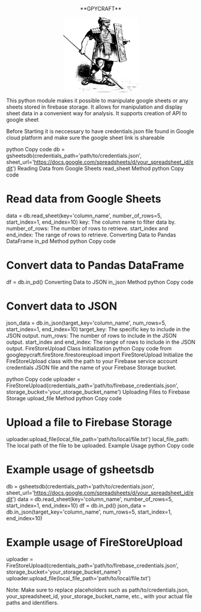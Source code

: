 <p align="center"> **GPYCRAFT**</p>




<p align="center">
    <img src="https://raw.githubusercontent.com/Fru404/Web/main/1497441839.svg" alt="SVG" style="width: 200px; height: 200px; display: block; margin: 0 auto;">
</p>


This python module makes it possible to manipulate google sheets or any sheets stored in firebase storage. It allows for manipulation and display sheet data in a convenient way for analysis. It supports creation of API to google sheet

Before Starting it is neccessary to have credentials.json file found in Google cloud platform and make sure the google sheet link is shareable



python
Copy code
db = gsheetsdb(credentials_path='path/to/credentials.json', sheet_url='https://docs.google.com/spreadsheets/d/your_spreadsheet_id/edit')
Reading Data from Google Sheets
read_sheet Method
python
Copy code
# Read data from Google Sheets
data = db.read_sheet(key='column_name', number_of_rows=5, start_index=1, end_index=10)
key: The column name to filter data by.
number_of_rows: The number of rows to retrieve.
start_index and end_index: The range of rows to retrieve.
Converting Data to Pandas DataFrame
in_pd Method
python
Copy code
# Convert data to Pandas DataFrame
df = db.in_pd()
Converting Data to JSON
in_json Method
python
Copy code
# Convert data to JSON
json_data = db.in_json(target_key='column_name', num_rows=5, start_index=1, end_index=10)
target_key: The specific key to include in the JSON output.
num_rows: The number of rows to include in the JSON output.
start_index and end_index: The range of rows to include in the JSON output.
FireStoreUpload Class
Initialization
python
Copy code
from googlepycraft.fireStore.firestoreupload import FireStoreUpload
Initialize the FireStoreUpload class with the path to your Firebase service account credentials JSON file and the name of your Firebase Storage bucket.

python
Copy code
uploader = FireStoreUpload(credentials_path='path/to/firebase_credentials.json', storage_bucket='your_storage_bucket_name')
Uploading Files to Firebase Storage
upload_file Method
python
Copy code
# Upload a file to Firebase Storage
uploader.upload_file(local_file_path='path/to/local/file.txt')
local_file_path: The local path of the file to be uploaded.
Example Usage
python
Copy code
# Example usage of gsheetsdb
db = gsheetsdb(credentials_path='path/to/credentials.json', sheet_url='https://docs.google.com/spreadsheets/d/your_spreadsheet_id/edit')
data = db.read_sheet(key='column_name', number_of_rows=5, start_index=1, end_index=10)
df = db.in_pd()
json_data = db.in_json(target_key='column_name', num_rows=5, start_index=1, end_index=10)

# Example usage of FireStoreUpload
uploader = FireStoreUpload(credentials_path='path/to/firebase_credentials.json', storage_bucket='your_storage_bucket_name')
uploader.upload_file(local_file_path='path/to/local/file.txt')

Note: Make sure to replace placeholders such as path/to/credentials.json, your_spreadsheet_id, your_storage_bucket_name, etc., with your actual file paths and identifiers.